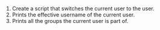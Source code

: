 1. Create a script that switches the current user to the user.
2. Prints the effective username of the current user.
3. Prints all the groups the current user is part of.